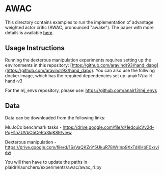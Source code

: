 # AWAC

This directory contains examples to run the implementation of advantage
weighted actor critic (AWAC, pronounced "awake"). The paper with more details
is available [here](https://arxiv.org/abs/2006.09359).

## Usage Instructions

Running the dexterous manipulation experiments requires setting up the
environments in this repository:
[https://github.com/aravindr93/hand_dapg](https://github.com/aravindr93/hand_dapg).
You can also use the follwing docker image, which has the required dependencies
set up: anair17/railrl-hand-v3

For the mj_envs repository, please use:
https://github.com/anair13/mj_envs

## Data

Data can be downloaded from the following links:

MuJoCo benchmark tasks - https://drive.google.com/file/d/1edcuicVv2d-PqH1aZUVbO5CeRq3lqK89/view

Dexterous manipulation - https://drive.google.com/file/d/1SsVaQKZnY5UkuR78WrInp9XxTdKHbF0x/view

You will then have to update the paths in plaidrl/launchers/experiments/awac/awac_rl.py
